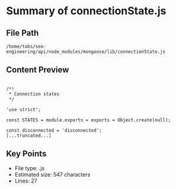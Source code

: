 # Summary of connectionState.js
  
## File Path
`/home/tabs/seo-engineering/api/node_modules/mongoose/lib/connectionState.js`

## Content Preview
```

/*!
 * Connection states
 */

'use strict';

const STATES = module.exports = exports = Object.create(null);

const disconnected = 'disconnected';
[...truncated...]
```

## Key Points
- File type: .js
- Estimated size: 547 characters
- Lines: 27
